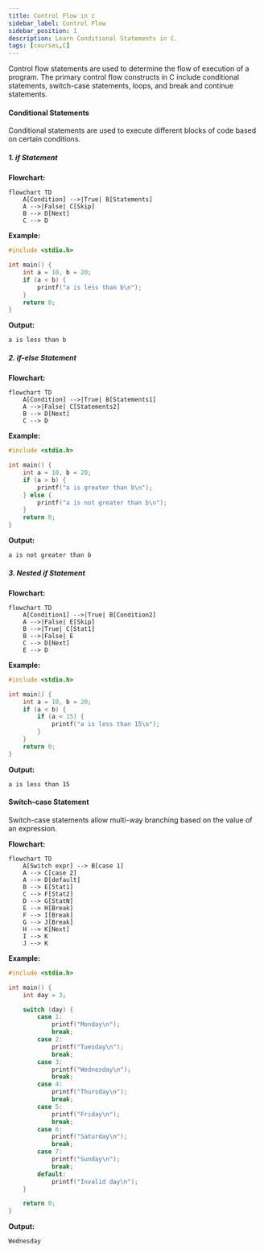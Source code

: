 ```yaml
---
title: Control Flow in c
sidebar_label: Control Flow
sidebar_position: 1
description: Learn Conditional Statements in C.
tags: [courses,C] 
---
```

  

Control flow statements are used to determine the flow of execution of a program. The primary control flow constructs in C include conditional statements, switch-case statements, loops, and break and continue statements.

#### Conditional Statements

Conditional statements are used to execute different blocks of code based on certain conditions.

##### 1. if Statement

**Flowchart:**

```mermaid
flowchart TD
    A[Condition] -->|True| B[Statements]
    A -->|False| C[Skip]
    B --> D[Next]
    C --> D
```


**Example:**

```c
#include <stdio.h>

int main() {
    int a = 10, b = 20;
    if (a < b) {
        printf("a is less than b\n");
    }
    return 0;
}
```

**Output:**
```
a is less than b
```

##### 2. if-else Statement

**Flowchart:**


```mermaid
flowchart TD
    A[Condition] -->|True| B[Statements1]
    A -->|False| C[Statements2]
    B --> D[Next]
    C --> D
```
 

**Example:**

```c
#include <stdio.h>

int main() {
    int a = 10, b = 20;
    if (a > b) {
        printf("a is greater than b\n");
    } else {
        printf("a is not greater than b\n");
    }
    return 0;
}
```

**Output:**
```
a is not greater than b
```

##### 3. Nested if Statement

**Flowchart:**

```mermaid
flowchart TD
    A[Condition1] -->|True| B[Condition2]
    A -->|False| E[Skip]
    B -->|True| C[Stat1]
    B -->|False| E
    C --> D[Next]
    E --> D
```


**Example:**

```c
#include <stdio.h>

int main() {
    int a = 10, b = 20;
    if (a < b) {
        if (a < 15) {
            printf("a is less than 15\n");
        }
    }
    return 0;
}
```

**Output:**
```
a is less than 15
```

#### Switch-case Statement

Switch-case statements allow multi-way branching based on the value of an expression.

**Flowchart:**

```mermaid
flowchart TD
    A[Switch expr] --> B[case 1]
    A --> C[case 2]
    A --> D[default]
    B --> E[Stat1]
    C --> F[Stat2]
    D --> G[StatN]
    E --> H[Break]
    F --> I[Break]
    G --> J[Break]
    H --> K[Next]
    I --> K
    J --> K
```

**Example:**

```c
#include <stdio.h>

int main() {
    int day = 3;

    switch (day) {
        case 1:
            printf("Monday\n");
            break;
        case 2:
            printf("Tuesday\n");
            break;
        case 3:
            printf("Wednesday\n");
            break;
        case 4:
            printf("Thursday\n");
            break;
        case 5:
            printf("Friday\n");
            break;
        case 6:
            printf("Saturday\n");
            break;
        case 7:
            printf("Sunday\n");
            break;
        default:
            printf("Invalid day\n");
    }

    return 0;
}
```

**Output:**
```
Wednesday
```